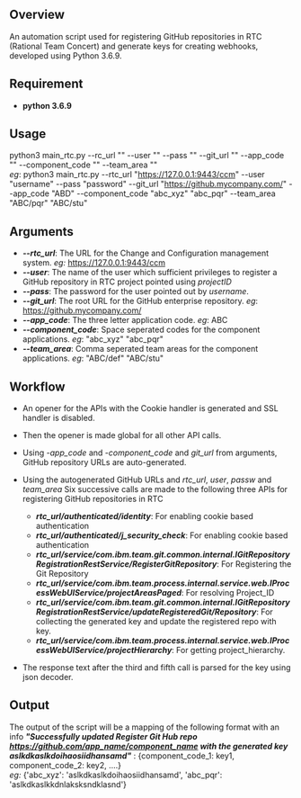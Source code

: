  Overview
 ---------
   An automation script used for registering GitHub repositories in RTC (Rational Team Concert) and generate keys for creating webhooks, developed using Python 3.6.9.
   
Requirement
 -----------------------------------
  - __python 3.6.9__

Usage
 -----------------------------------
  python3 main_rtc.py --rc_url "<Jazz Repo Url>" --user "<Username of Jazz Repo>" --pass "<Password of Jazz Repo>" --git_url "<Git Url>" --app_code "<Application Code>" --component_code "<Space seperated component codes>" --team_area "<Space separated team areas>"  
  _eg_: python3 main_rtc.py --rtc_url "https://127.0.0.1:9443/ccm" --user "username" --pass "password" --git_url "https://github.mycompany.com/" --app_code "ABD" --component_code "abc_xyz" "abc_pqr" --team_area "ABC/pqr" "ABC/stu"

 Arguments
 -------------------------------------------------
  - ___--rtc_url___: The URL for the Change and Configuration management system. _eg:_ https://127.0.0.1:9443/ccm
  - ___--user___: The name of the user which sufficient privileges to register a GitHub repository in RTC project pointed using _projectID_
  - ___--pass___: The password for the user pointed out by _username_.
  - ___--git_url___: The root URL for the GitHub enterprise repository. _eg_: https://github.mycompany.com/
  - ___--app_code___: The three letter application code. _eg_: ABC
  - ___--component_code___: Space seperated codes for the component applications. _eg_: "abc_xyz" "abc_pqr"
  - ___--team_area___: Comma seperated team areas for the component applications. _eg_: "ABC/def" "ABC/stu"

  Workflow
 -----------------------------------
  - An opener for the APIs with the Cookie handler is generated and SSL handler is disabled.
  - Then the opener is made global for all other API calls.
  - Using _-app_code_ and  _-component_code_ and _git_url_ from arguments, GitHub repository URLs are auto-generated.
  - Using the autogenerated GitHub URLs and _rtc_url_, _user_, _passw_ and _team_area_ Six successive calls are made to the following three APIs for registering GitHub repositories in RTC
     - ___rtc_url/authenticated/identity___: For enabling cookie based authentication
     - ___rtc_url/authenticated/j_security_check___: For enabling cookie based authentication
     - ___rtc_url/service/com.ibm.team.git.common.internal.IGitRepositoryRegistrationRestService/RegisterGitRepository___: For Registering the Git Repository
     - ___rtc_url/service/com.ibm.team.process.internal.service.web.IProcessWebUIService/projectAreasPaged___: For resolving Project_ID
     - ___rtc_url/service/com.ibm.team.git.common.internal.IGitRepositoryRegistrationRestService/updateRegisteredGit/Repository___:  For collecting the generated key and update the registered repo with key.
     - ___rtc_url/service/com.ibm.team.process.internal.service.web.IProcessWebUIService/projectHierarchy___: For getting project_hierarchy.
				
   - The response text after the third and fifth call is parsed for the key using json decoder.
   
  Output
 -----------------------------------
  The output of the script will be a mapping of the following format with an info ___"Successfully updated Register Git Hub repo https://github.com/app_name/component_name with the generated key aslkdkaslkdoihaosiidhansamd"___ : {component_code_1: key1, component_code_2: key2, ....}  
  _eg:_ {'abc_xyz': 'aslkdkaslkdoihaosiidhansamd', 'abc_pqr': 'aslkdkaslkkdnlaksksndklasnd'}
